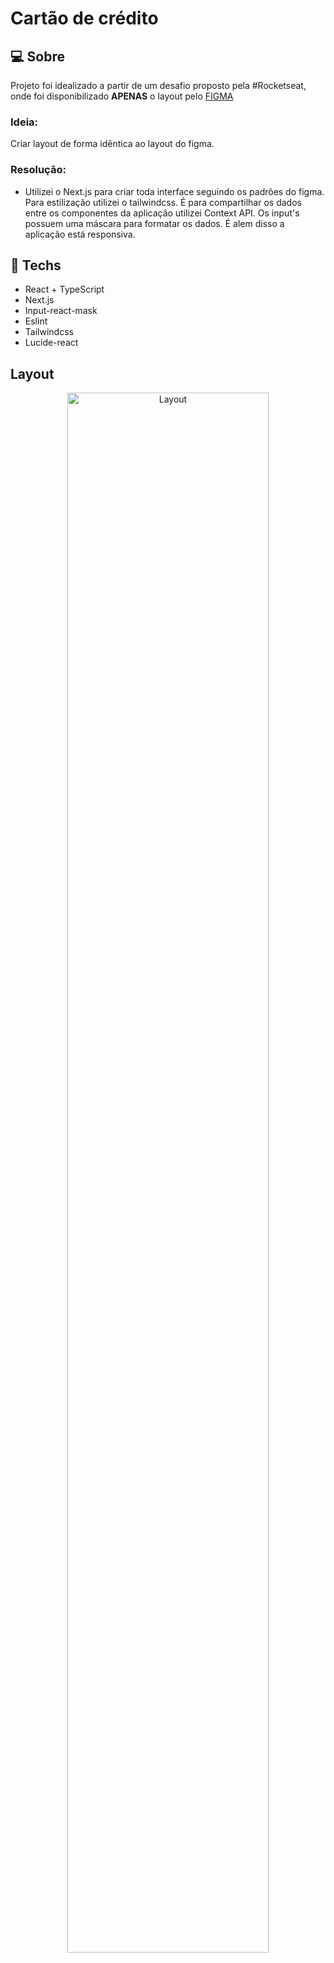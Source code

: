 # Cartão de crédito

## :computer: Sobre
Projeto foi idealizado a partir de um desafio proposto pela #Rocketseat, onde foi disponibilizado **APENAS** o layout pelo [FIGMA](https://www.figma.com/community/file/1222904930776225825)

### Ideia:
Criar layout de forma idêntica ao layout do figma.

### Resolução:

- Utilizei o Next.js para criar toda interface seguindo os padrões do figma. Para estilização utilizei o tailwindcss. É para compartilhar os dados entre os componentes da aplicação utilizei Context API. Os input's possuem uma máscara para formatar os dados. É alem disso a aplicação está responsiva.


 ## :rocket: Techs
 
 * React + TypeScript
 * Next.js
 * Input-react-mask
 * Eslint
 * Tailwindcss
 * Lucide-react
 

## Layout

<div align="center">
  <img alt="Layout" src="https://user-images.githubusercontent.com/84254929/232824210-09f04616-007d-4e37-a723-1ed18fecffce.gif" width="80%">
</div>



